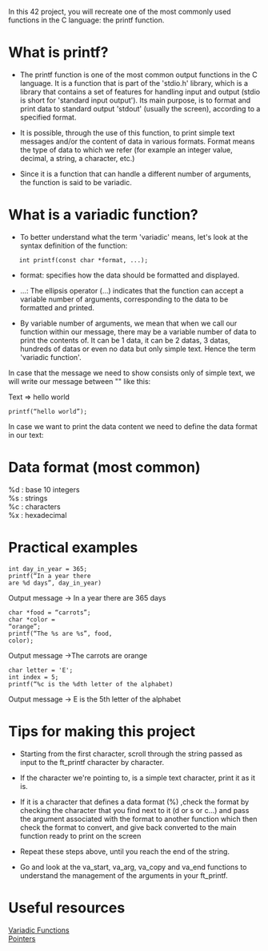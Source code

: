 In this 42 project, you will recreate one of the most commonly used functions in the C language: the printf function.

<h1 align="left">What is printf?</h1>

- The printf function is one of the most common output functions in the C language. It is a function that is part of the 'stdio.h' library, 
which is a library that contains a set of features for handling input and output (stdio is short for 'standard input output'). 
Its main purpose, is to format and print data to standard output 'stdout' (usually the screen), according to a specified format.

- It is possible, through the use of this function, to print simple text messages and/or the content of data in various formats.
Format means the type of data to which we refer (for example an integer value, decimal, a string, a character, etc.)

- Since it is a function that can handle a different number of arguments, the function is said to be variadic.


<h1>What is a variadic function?</h1>

- To better understand what the term 'variadic' means, let's look at the syntax definition of the function:<br>

<code>&nbsp;&nbsp;&nbsp;int printf(const char *format, ...);</code>



- format: specifies how the data should be formatted and displayed.
- ...: The ellipsis operator (...) indicates that the function can accept a variable number of arguments, corresponding to the data to be formatted and printed.

- By variable number of arguments, we mean that when we call our function within our message, there may be a variable number of data to print the contents of.
It can be 1 data, it can be 2 datas, 3 datas, hundreds of datas or even no data but only simple text.
Hence the term 'variadic function'.

In case that the message we need to show consists only of simple text, we will write our message between "" like this:

Text => hello world

<code>printf(“hello world”);</code>

In case we want to print the data content we need to define the data format in our text:


<h1>Data format (most common)</h1>

%d : base 10 integers <br>
%s : strings <br>
%c : characters <br>
%x : hexadecimal <br>


<h1>Practical examples</h1>

<code>int day_in_year = 365;</code><br>
<code>printf(“In a year there are %d days”, day_in_year)</code>

Output message -> In a year there are 365 days


<code>char *food = “carrots”;</code> <br>
<code>char *color = “orange”;</code><br>
<code>printf(“The %s are %s”, food, color);</code>

Output message ->The carrots are orange


<code>char letter = 'E';</code><br>
<code>int index = 5;</code><br>
<code>printf(“%c is the %dth letter of the alphabet)</code>

Output message -> E is the 5th letter of the alphabet


<h1>Tips for making this project</h1>

- Starting from the first character, scroll through the string passed as input to the ft_printf character by character.
 
- If the character we're pointing to, is a simple text character, print it as it is.

- If it is a character that defines a data format (%) ,check the format by checking the character that you find next to it (d or s or c...) and pass the argument
  associated with the format to another function which then check the format to convert, and give back converted to the main function ready to print on the screen

- Repeat these steps above, until you reach the end of the string.

- Go and look at the va_start, va_arg, va_copy and va_end functions to understand the management of the arguments in your ft_printf.



<h1>Useful resources</h1>

<a href="https://www.youtube.com/watch?v=oDC208zvsdg">Variadic Functions</a><br>
<a href="https://www.youtube.com/watch?v=zuegQmMdy8M">Pointers</a><br>
